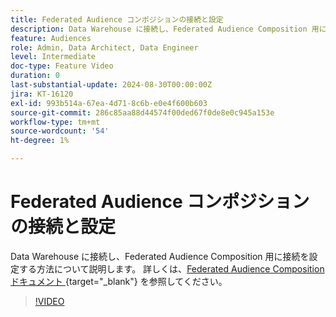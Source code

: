 ```yaml
---
title: Federated Audience コンポジションの接続と設定
description: Data Warehouse に接続し、Federated Audience Composition 用に接続を設定する方法について説明します。
feature: Audiences
role: Admin, Data Architect, Data Engineer
level: Intermediate
doc-type: Feature Video
duration: 0
last-substantial-update: 2024-08-30T00:00:00Z
jira: KT-16120
exl-id: 993b514a-67ea-4d71-8c6b-e0e4f600b603
source-git-commit: 286c85aa88d44574f00ded67f0de8e0c945a153e
workflow-type: tm+mt
source-wordcount: '54'
ht-degree: 1%

---
```


# Federated Audience コンポジションの接続と設定

Data Warehouse に接続し、Federated Audience Composition 用に接続を設定する方法について説明します。 詳しくは、[Federated Audience Composition ドキュメント ](https://experienceleague.adobe.com/ja/docs/federated-audience-composition/using/home){target="_blank"} を参照してください。

>[!VIDEO](https://video.tv.adobe.com/v/3433246/?learn=on&enablevpops)
